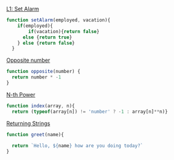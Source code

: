 [ L1: Set Alarm](https://www.codewars.com/kata/568dcc3c7f12767a62000038)
````js
function setAlarm(employed, vacation){
    if(employed){
        if(vacation){return false} 
      else {return true}
    } else {return false}
  }

  ````

[Opposite number](https://www.codewars.com/kata/56dec885c54a926dcd001095)
````js
function opposite(number) {
  return number * -1
}
````

[N-th Power](https://www.codewars.com/kata/57d814e4950d8489720008db)
````js
function index(array, n){
  return (typeof(array[n]) != 'number' ? -1 : array[n]**n)}
````

[Returning Strings](https://www.codewars.com/kata/55a70521798b14d4750000a4)
````js
function greet(name){
  
  return `Hello, ${name} how are you doing today?`
}
````